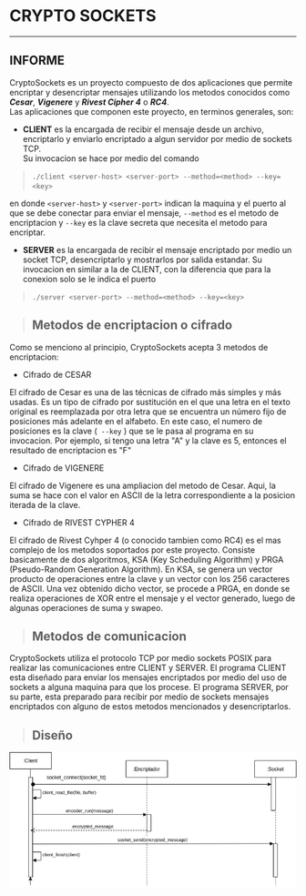 # CRYPTO SOCKETS #
- - - -
## INFORME ##

CryptoSockets es un proyecto compuesto de dos aplicaciones que permite encriptar y desencriptar mensajes utilizando los metodos conocidos como ***Cesar***, ***Vigenere*** y ***Rivest Cipher 4*** o ***RC4***.  
Las aplicaciones que componen este proyecto, en terminos generales, son:  
- **CLIENT** es la encargada de recibir el mensaje desde un archivo, encriptarlo y enviarlo encriptado a algun servidor por medio de sockets TCP.  
Su invocacion se hace por medio del comando   
>```./client <server-host> <server-port> --method=<method> --key=<key> ```   

en donde ```<server-host>``` y ```<server-port>``` indican la maquina y el puerto al que se debe conectar para enviar el mensaje, ```--method``` es el metodo de encriptacion y ```--key``` es la clave secreta que necesita el metodo para encriptar. 
- **SERVER** es la encargada de recibir el mensaje encriptado por medio un socket TCP, desencriptarlo y mostrarlos por salida estandar.
Su invocacion en similar a la de CLIENT, con la diferencia que para la conexion solo se le indica el puerto  
>```./server <server-port> --method=<method> --key=<key> ```   
 

> ## Metodos de encriptacion o cifrado ##
Como se menciono al principio, CryptoSockets acepta 3 metodos de encriptacion:
- Cifrado de CESAR  

El cifrado de Cesar es una de las técnicas de cifrado más simples y más usadas. Es un tipo de cifrado por sustitución en el que una letra en el texto original es reemplazada por otra letra que se encuentra un número fijo de posiciones más adelante en el alfabeto. En este caso, el numero de posiciones es la clave (``` --key``` ) que se le pasa al programa en su invocacion. 
Por ejemplo, si tengo una letra "A" y la clave es 5, entonces el resultado de encriptacion es "F"

- Cifrado de VIGENERE  

El cifrado de Vigenere es una ampliacion del metodo de Cesar. Aqui, la suma se hace con el valor en ASCII de la letra correspondiente a la posicion iterada de la clave.

- Cifrado de RIVEST CYPHER 4  

El cifrado de Rivest Cyhper 4 (o conocido tambien como RC4) es el mas complejo de los metodos soportados por este proyecto. Consiste basicamente de dos algoritmos, KSA (Key Scheduling Algorithm) y  PRGA (Pseudo-Random Generation Algorithm). En KSA, se genera un vector producto de operaciones entre la clave y un vector con los 256 caracteres de ASCII. Una vez obtenido dicho vector, se procede a PRGA, en donde se realiza operaciones de XOR entre el mensaje y el vector generado, luego de algunas operaciones de suma y swapeo.


> ## Metodos de comunicacion ##
CryptoSockets utiliza el protocolo TCP por medio sockets POSIX para realizar las comunicaciones entre CLIENT y SERVER. El programa CLIENT esta diseñado para enviar los mensajes encriptados por medio del uso de sockets a alguna maquina para que los procese. El programa SERVER, por su parte, esta preparado para recibir por medio de sockets mensajes encriptados con alguno de estos metodos mencionados y desencriptarlos.



> ## Diseño ##
![diagrama de secuencia](./img/diagrama.png "Diagrama de secuencia")